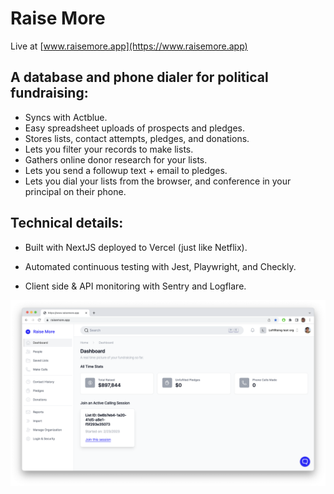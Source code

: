 # Raise More

Live at [www.raisemore.app](https://www.raisemore.app)

## A database and phone dialer for political fundraising:

-   Syncs with Actblue.
-   Easy spreadsheet uploads of prospects and pledges.
-   Stores lists, contact attempts, pledges, and donations.
-   Lets you filter your records to make lists.
-   Gathers online donor research for your lists.
-   Lets you send a followup text + email to pledges.
-   Lets you dial your lists from the browser, and conference in your principal on their phone.

## Technical details:

-   Built with NextJS deployed to Vercel (just like Netflix).

-   Automated continuous testing with Jest, Playwright, and Checkly.

-   Client side & API monitoring with Sentry and Logflare.

![](public/screenshot.png?raw=true)
